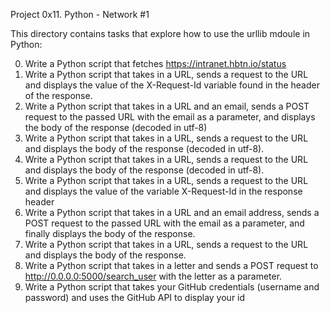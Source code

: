 Project 0x11. Python - Network #1

This directory contains tasks that explore how to use the urllib mdoule in Python:

  0. Write a Python script that fetches https://intranet.hbtn.io/status
  1. Write a Python script that takes in a URL, sends a request to the URL and displays the value of the X-Request-Id variable found in the header of the response.
  2. Write a Python script that takes in a URL and an email, sends a POST request to the passed URL with the email as a parameter, and displays the body of the response (decoded in utf-8)
  3. Write a Python script that takes in a URL, sends a request to the URL and displays the body of the response (decoded in utf-8).
  4. Write a Python script that takes in a URL, sends a request to the URL and displays the body of the response (decoded in utf-8).
  5. Write a Python script that takes in a URL, sends a request to the URL and displays the value of the variable X-Request-Id in the response header
  6. Write a Python script that takes in a URL and an email address, sends a POST request to the passed URL with the email as a parameter, and finally displays the body of the response.
  7. Write a Python script that takes in a URL, sends a request to the URL and displays the body of the response.
  8. Write a Python script that takes in a letter and sends a POST request to http://0.0.0.0:5000/search_user with the letter as a parameter.
  9. Write a Python script that takes your GitHub credentials (username and password) and uses the GitHub API to display your id
